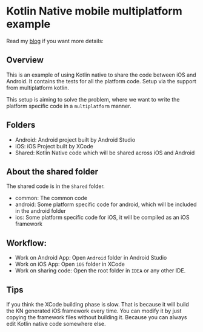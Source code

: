 # Kotlin Native mobile multiplatform example

Read my [blog](http://www.albertgao.xyz/2018/02/22/use-kotlin-to-share-native-code-between-ios-and-android/) if you want more details:

## Overview
This is an example of using Kotlin native to share the code between iOS and Android. It contains the tests for all the platform code. Setup via the support from multiplatform kotlin.

This setup is aiming to solve the problem, where we want to write the platform specific code in a `multiplatform` manner.

## Folders
- Android: Android project built by Android Studio
- iOS: iOS Project built by XCode
- Shared: Kotlin Native code which will be shared across iOS and Android

## About the shared folder
The shared code is in the `Shared` folder.
- common: The common code
- android: Some platform specific code for android, which will be included in the android folder
- ios: Some platform specific code for iOS, it will be compiled as an iOS framework

## Workflow:
- Work on Android App: Open `Android` folder in Android Studio
- Work on iOS App: Open `iOS` folder in XCode
- Work on sharing code: Open the root folder in `IDEA` or any other IDE.

## Tips

If you think the XCode building phase is slow. That is because it will build the KN generated iOS framework every time. You can modify it by just copying the framework files without building it. Because you can always edit Kotlin native code somewhere else.